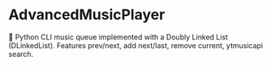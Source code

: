 # AdvancedMusicPlayer
🎵 Python CLI music queue implemented with a Doubly Linked List (DLinkedList). Features prev/next, add next/last, remove current, ytmusicapi search.
